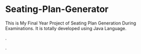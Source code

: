 # Seating-Plan-Generator

This is My Final Year Project of Seating Plan Generation During Examinations. It is totally developed using Java Language.












.











































































































































































































































.






































